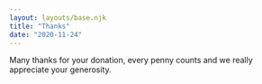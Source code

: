 ```yaml
---
layout: layouts/base.njk
title: "Thanks"
date: "2020-11-24"
---
```


Many thanks for your donation, every penny counts and we really appreciate your generosity.
